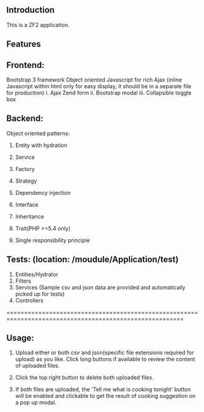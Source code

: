 Introduction
------------------------------------------------------------------------------------------------------
This is a ZF2 application.

Features
------------------------------------------------------------------------------------------------------
Frontend:
------------
Bootstrap 3 framework
Object oriented Javascript for rich Ajax
(inline Javascript within html only for easy display, it should be in a separate file for production)
i. Ajax Zend form
ii. Bootstrap modal
iii. Collapsible toggle box

Backend:
------------
Object oriented patterns:

1. Entity with hydration

2. Service

3. Factory

4. Strategy

5. Dependency injection

6. Interface

7. Inheritance

8. Trait(PHP >=5.4 only)

9. Single responsibility principle

Tests: (location: /moudule/Application/test)
-----------
1. Entities/Hydrator
2. Filters
3. Services
(Sample csv and json data are provided and automatically picked up for tests)
4. Controllers

========================================================================================================

Usage:
-----------
1. Upload either or both csv and json(specific file extensions required for upload) as you like.
   Click long buttons if available to review the content of uploaded files.

2. Click the top right button to delete both uploaded files.

3. If both files are uploaded, the 'Tell me what is cooking tonight' button will be enabled and clickable to
   get the result of cooking suggestion on a pop up modal.

